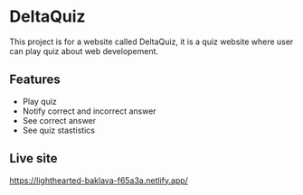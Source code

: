 # DeltaQuiz

This project is for a website called DeltaQuiz, it is a quiz website where user can play quiz about web developement.

## Features

- Play quiz
- Notify correct and incorrect answer
- See correct answer
- See quiz stastistics

## Live site

https://lighthearted-baklava-f65a3a.netlify.app/
